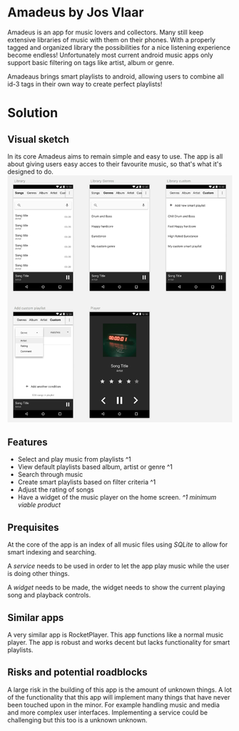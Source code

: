 # Amadeus by Jos Vlaar
Amadeus is an app for music lovers and collectors. Many still keep extensive libraries of music with them on their phones.
With a properly tagged and organized library the possibilities for a nice listening experience become endless! Unfortunately most current android music apps only support basic filtering on tags like artist, album or genre.

Amadeaus brings smart playlists to android, allowing users to combine all id-3 tags in their own way to create perfect playlists!

# Solution

## Visual sketch
In its core Amadeus aims to remain simple and easy to use. The app is all about giving users easy acces to their favourite music, so that's what it's designed to do.
![Visual sketch](/doc/sketch.png "Visual sketch")

## Features
* Select and play music from playlists ^1
* View default playlists based album, artist or genre ^1
* Search through music
* Create smart playlists based on filter criteria ^1
* Adjust the rating of songs
* Have a widget of the music player on the home screen.
_^1 minimum viable product_

## Prequisites
At the core of the app is an index of all music files using *SQLite* to allow for smart indexing and searching.

A *service* needs to be used in order to let the app play music while the user is doing other things.

A *widget* needs to be made, the widget needs to show the current playing song and playback controls.

## Similar apps
A very similar app is RocketPlayer. This app functions like a normal music player. The app is robust and works decent but lacks functionality for smart playlists.

## Risks and potential roadblocks
A large risk in the building of this app is the amount of unknown things. A lot of the functionality that this app will implement many things that have never been touched upon in the minor. For example handling music and media and more complex user interfaces.
Implementing a service could be challenging but this too is a unknown unknown.
